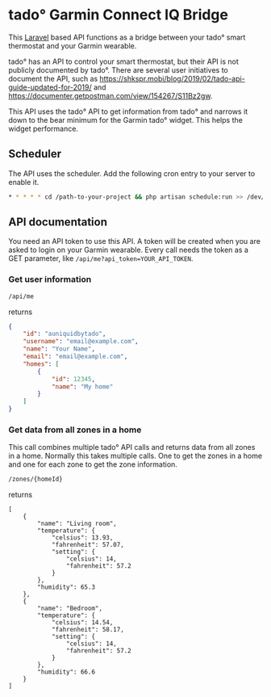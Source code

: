 # tado° Garmin Connect IQ Bridge

This [Laravel](https://laravel.com/) based API functions as a bridge between
your tado° smart thermostat and your Garmin wearable.

tado° has an API to control your smart thermostat, but their API is not publicly
documented by tado°. There are several user initiatives to document the API,
such as https://shkspr.mobi/blog/2019/02/tado-api-guide-updated-for-2019/ and
https://documenter.getpostman.com/view/154267/S11Bz2gw.

This API uses the tado° API to get information from tado° and narrows it down to
the bear minimum for the Garmin tado° widget. This helps the widget performance.

## Scheduler

The API uses the scheduler. Add the following cron entry to your server to
enable it.

```bash
* * * * * cd /path-to-your-project && php artisan schedule:run >> /dev/null 2>&1
```

## API documentation

You need an API token to use this API. A token will be created when you are
asked to login on your Garmin wearable. Every call needs the token as a GET
parameter, like `/api/me?api_token=YOUR_API_TOKEN`.

### Get user information

```txt
/api/me
```

returns

```json
{
    "id": "auniquidbytado",
    "username": "email@example.com",
    "name": "Your Name",
    "email": "email@example.com",
    "homes": [
        {
            "id": 12345,
            "name": "My home"
        }
    ]
}
```

### Get data from all zones in a home

This call combines multiple tado° API calls and returns data from all zones in a
home. Normally this takes multiple calls. One to get the zones in a home and one
for each zone to get the zone information.

```txt
/zones/{homeId}
```

returns

```
[
    {
        "name": "Living room",
        "temperature": {
            "celsius": 13.93,
            "fahrenheit": 57.07,
            "setting": {
                "celsius": 14,
                "fahrenheit": 57.2
            }
        },
        "humidity": 65.3
    },
    {
        "name": "Bedroom",
        "temperature": {
            "celsius": 14.54,
            "fahrenheit": 58.17,
            "setting": {
                "celsius": 14,
                "fahrenheit": 57.2
            }
        },
        "humidity": 66.6
    }
]
```
